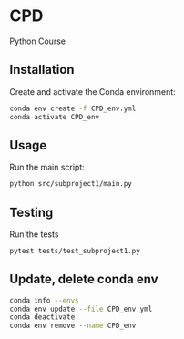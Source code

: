 # CPD
Python Course 

## Installation
Create and activate the Conda environment:

```sh
conda env create -f CPD_env.yml
conda activate CPD_env
```

## Usage
Run the main script:

```sh
python src/subproject1/main.py
```

## Testing
Run the tests

```sh
pytest tests/test_subproject1.py
```


## Update, delete conda env

```sh
conda info --envs
conda env update --file CPD_env.yml
conda deactivate 
conda env remove --name CPD_env 
```